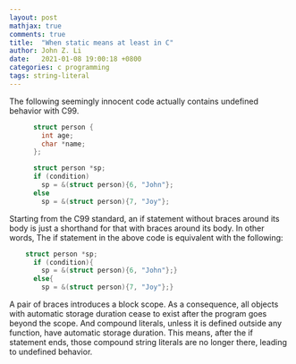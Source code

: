 ```yaml
---
layout: post
mathjax: true
comments: true
title:  "When static means at least in C"
author: John Z. Li
date:   2021-01-08 19:00:18 +0800
categories: c programming
tags: string-literal
---
```

The following seemingly innocent code actually contains undefined behavior with C99.
```c
      struct person {
        int age;
        char *name;
      };

      struct person *sp;
      if (condition)
        sp = &(struct person){6, "John"};
      else
        sp = &(struct person){7, "Joy"};
```
Starting from the C99 standard, an if statement without braces around its body
is just a shorthand for that with braces around its body.
In other words, The if statement in the above code is equivalent with the following:
```c
    struct person *sp;
      if (condition){
        sp = &(struct person){6, "John"};}
      else{
        sp = &(struct person){7, "Joy"};}
```
A pair of braces introduces a block scope.
As a consequence, all objects with automatic storage duration cease to
exist after the program goes beyond the scope.
And compound literals, unless it is defined outside any function,
have automatic storage duration.
This means, after the if statement ends,
those compound string literals are no longer there, leading to undefined behavior.

